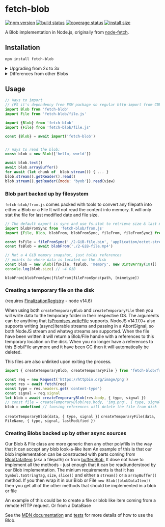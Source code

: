 # fetch-blob

[![npm version][npm-image]][npm-url]
[![build status][ci-image]][ci-url]
[![coverage status][codecov-image]][codecov-url]
[![install size][install-size-image]][install-size-url]

A Blob implementation in Node.js, originally from [node-fetch](https://github.com/node-fetch/node-fetch).

## Installation

```sh
npm install fetch-blob
```

<details>
  <summary>Upgrading from 2x to 3x</summary>

  Updating from 2 to 3 should be a breeze since there is not many changes to the blob specification.
  The major cause of a major release is coding standards.
    - internal WeakMaps was replaced with private fields
    - internal Buffer.from was replaced with TextEncoder/Decoder
    - internal buffers was replaced with Uint8Arrays
    - CommonJS was replaced with ESM
    - The node stream returned by calling `blob.stream()` was replaced with whatwg streams
    - (Read "Differences from other blobs" for more info.)

</details>

<details>
  <summary>Differences from other Blobs</summary>

  - Unlike NodeJS `buffer.Blob` (Added in: v15.7.0) and browser native Blob this polyfilled version can't be sent via PostMessage
  - This blob version is more arbitrary, it can be constructed with blob parts that isn't a instance of itself
  it has to look and behave as a blob to be accepted as a blob part.
    - The benefit of this is that you can create other types of blobs that don't contain any internal data that has to be read in other ways, such as the `BlobDataItem` created in `from.js` that wraps a file path into a blob-like item and read lazily (nodejs plans to [implement this][fs-blobs] as well)
  - The `blob.stream()` is the most noticeable differences. It returns a WHATWG stream now. to keep it as a node stream you would have to do:

  ```js
    import {Readable} from 'stream'
    const stream = Readable.from(blob.stream())
  ```
</details>

## Usage

```js
// Ways to import
// (PS it's dependency free ESM package so regular http-import from CDN works too)
import Blob from 'fetch-blob'
import File from 'fetch-blob/file.js'

import {Blob} from 'fetch-blob'
import {File} from 'fetch-blob/file.js'

const {Blob} = await import('fetch-blob')


// Ways to read the blob:
const blob = new Blob(['hello, world'])

await blob.text()
await blob.arrayBuffer()
for await (let chunk of  blob.stream()) { ... }
blob.stream().getReader().read()
blob.stream().getReader({mode: 'byob'}).read(view)
```

### Blob part backed up by filesystem

`fetch-blob/from.js` comes packed with tools to convert any filepath into either a Blob or a File
It will not read the content into memory. It will only stat the file for last modified date and file size.

```js
// The default export is sync and use fs.stat to retrieve size & last modified as a blob
import blobFromSync from 'fetch-blob/from.js'
import {File, Blob, blobFrom, blobFromSync, fileFrom, fileFromSync} from 'fetch-blob/from.js'

const fsFile = fileFromSync('./2-GiB-file.bin', 'application/octet-stream')
const fsBlob = await blobFrom('./2-GiB-file.mp4')

// Not a 4 GiB memory snapshot, just holds references
// points to where data is located on the disk
const blob = new Blob([fsFile, fsBlob, 'memory', new Uint8Array(10)])
console.log(blob.size) // ~4 GiB
```

`blobFrom|blobFromSync|fileFrom|fileFromSync(path, [mimetype])`

### Creating a temporary file on the disk
(requires [FinalizationRegistry] - node v14.6)

When using both `createTemporaryBlob` and `createTemporaryFile`
then you will write data to the temporary folder in their respective OS.
The arguments can be anything that [fsPromises.writeFile] supports. NodeJS
v14.17.0+ also supports writing (async)Iterable streams and passing in a
AbortSignal, so both NodeJS stream and whatwg streams are supported. When the
file have been written it will return a Blob/File handle with a references to
this temporary location on the disk. When you no longer have a references to
this Blob/File anymore and it have been GC then it will automatically be deleted.

This files are also unlinked upon exiting the process.
```js
import { createTemporaryBlob, createTemporaryFile } from 'fetch-blob/from.js'

const req = new Request('https://httpbin.org/image/png')
const res = await fetch(req)
const type = res.headers.get('content-type')
const signal = req.signal
let blob = await createTemporaryBlob(res.body, { type, signal })
// const file = createTemporaryBlob(res.body, 'img.png', { type, signal })
blob = undefined // loosing references will delete the file from disk
```

`createTemporaryBlob(data, { type, signal })`
`createTemporaryFile(data, FileName, { type, signal, lastModified })`

### Creating Blobs backed up by other async sources
Our Blob & File class are more generic then any other polyfills in the way that it can accept any blob look-a-like item
An example of this is that our blob implementation can be constructed with parts coming from [BlobDataItem](https://github.com/node-fetch/fetch-blob/blob/8ef89adad40d255a3bbd55cf38b88597c1cd5480/from.js#L32) (aka a filepath) or from [buffer.Blob](https://nodejs.org/api/buffer.html#buffer_new_buffer_blob_sources_options), It dose not have to implement all the methods - just enough that it can be read/understood by our Blob implementation. The minium requirements is that it has `Symbol.toStringTag`, `size`, `slice()` and either a `stream()` or a `arrayBuffer()` method. If you then wrap it in our Blob or File `new Blob([blobDataItem])` then you get all of the other methods that should be implemented in a blob or file

An example of this could be to create a file or blob like item coming from a remote HTTP request. Or from a DataBase

See the [MDN documentation](https://developer.mozilla.org/en-US/docs/Web/API/Blob) and [tests](https://github.com/node-fetch/fetch-blob/blob/master/test.js) for more details of how to use the Blob.

[npm-image]: https://flat.badgen.net/npm/v/fetch-blob
[npm-url]: https://www.npmjs.com/package/fetch-blob
[ci-image]: https://github.com/node-fetch/fetch-blob/workflows/CI/badge.svg
[ci-url]: https://github.com/node-fetch/fetch-blob/actions
[codecov-image]: https://flat.badgen.net/codecov/c/github/node-fetch/fetch-blob/master
[codecov-url]: https://codecov.io/gh/node-fetch/fetch-blob
[install-size-image]: https://flat.badgen.net/packagephobia/install/fetch-blob
[install-size-url]: https://packagephobia.now.sh/result?p=fetch-blob
[fs-blobs]: https://github.com/nodejs/node/issues/37340
[fsPromises.writeFile]: https://nodejs.org/dist/latest-v18.x/docs/api/fs.html#fspromiseswritefilefile-data-options
[FinalizationRegistry]: https://developer.mozilla.org/en-US/docs/Web/JavaScript/Reference/Global_Objects/FinalizationRegistry